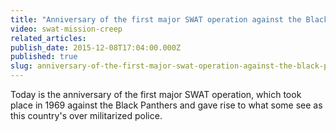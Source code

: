 ```yaml
---
title: "Anniversary of the first major SWAT operation against the Black Panthers"
video: swat-mission-creep
related_articles:
publish_date: 2015-12-08T17:04:00.000Z
published: true
slug: anniversary-of-the-first-major-swat-operation-against-the-black-panthers
---
```

Today is the anniversary of the first major SWAT operation, which took place in 1969 against the Black Panthers and gave rise to what some see as this country's over militarized police.

